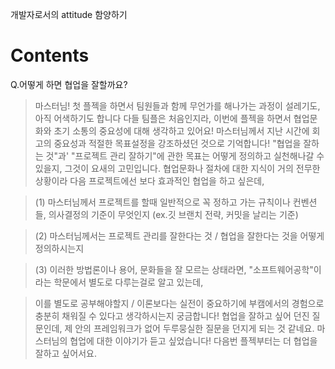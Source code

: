 개발자로서의 attitude 함양하기

# Contents 

Q.어떻게 하면 협업을 잘할까요?
> 마스터님! 첫 플젝을 하면서 팀원들과 함께 무언가를 해나가는 과정이 설레기도, 아직 어색하기도 합니다
다들 팀플은 처음인지라, 이번에 플젝을 하면서 협업문화와 초기 소통의 중요성에 대해 생각하고 있어요!
마스터님께서 지난 시간에 회고의 중요성과 적절한 목표설정을 강조하셨던 것으로 기억합니다!
"협업을 잘하는 것"과' "프로젝트 관리 잘하기"에 관한 목표는 어떻게 정의하고 실천해나갈 수 있을지, 그것이 요새의 고민입니다.
협업문화나 절차에 대한 지식이 거의 전무한 상황이라
다음 프로젝트에선 보다 효과적인 협업을 하고 싶은데,

>(1) 마스터님께서 프로젝트를 할때 일반적으로 꼭 정하고 가는 규칙이나 컨벤션들, 의사결정의 기준이 무엇인지
(ex.깃 브랜치 전략, 커밋을 날리는 기준)

>(2) 마스터님께서는 프로젝트 관리를 잘한다는 것 / 협업을 잘한다는 것을 어떻게 정의하시는지

>(3) 이러한 방법론이나 용어, 문화들을 잘 모르는 상태라면, "소프트웨어공학"이라는 학문에서 별도로 다루는걸로 알고 있는데,

>이를 별도로 공부해야할지 / 이론보다는 실전이 중요하기에 부캠에서의 경험으로 충분히 채워질 수 있다고 생각하시는지 궁금합니다!
협업을 잘하고 싶어 던진 질문인데, 제 안의 프레임워크가 없어 두루뭉실한 질문을 던지게 되는 것 같네요.
마스터님의 협업에 대한 이야기가 듣고 싶었습니다!
다음번 플젝부터는 더 협업을 잘하고 싶어서요.

